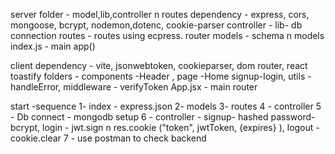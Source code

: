 server
folder - model,lib,controller n routes
dependency - express, cors, mongoose, bcrypt, nodemon,dotenc, cookie-parser
controller - 
lib- db connection
routes - routes using ecpress. router
models - schema n models
index.js - main app()

client
dependency - vite,  jsonwebtoken, cookieparser, dom router, react toastify
 folders - components -Header  , page -Home signup-login, utils - handleError, middleware - verifyToken
App.jsx - main router

start -sequence
1- index - express.json
2- models
3- routes
4 - controller
5 - Db connect - mongodb setup
6 - controller - signup- hashed password- bcrypt, login - jwt.sign n res.cookie ("token", jwtToken, {expires} ), logout - cookie.clear
7 - use postman to check backend